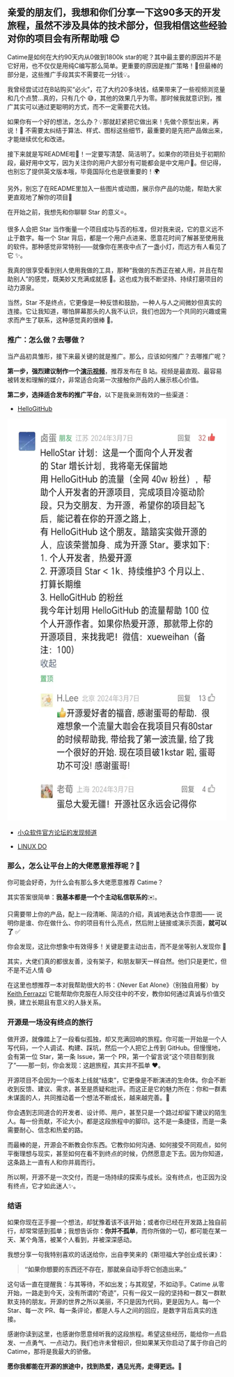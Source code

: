 <!--
title: Catime 成长笔记：从 0 到 1800 Star 的90天
date: 2025-05-08
description: 将毫无保留的分享并探讨了初期产品如何在快速变化的环境中找到突破口
thumbnail:https://raw.githubusercontent.com/vladelaina/vladelaina/refs/heads/gh-pages/blogs/Images/catime.webp
tags: [Catime]
-->

## 亲爱的朋友们，我想和你们分享一下这90多天的开发旅程，虽然不涉及具体的技术部分，但我相信这些经验对你的项目会有所帮助哦 😊



Catime是如何在大约90天内从0做到1800k star的呢？其中最主要的原因并不是它好用，也不仅仅是用纯C编写那么简单。更重要的原因是推广策略！🎯但最棒的部分是，这些推广手段其实不需要花一分钱💡。

我曾经尝试过在B站购买“必火”，花了大约20多块钱，结果带来了一些视频浏览量和几个点赞...真的，只有几个 😅，其他的效果几乎为零。那时候我就意识到，推广其实可以通过更聪明的方式，而不一定需要花大钱。



如果你有一个好的想法，怎么办？💡那就赶紧把它做出来！先做个原型出来，再说！🚀 不需要太纠结于算法、样式、图标这些细节，最重要的是先把产品做出来，才能继续优化和改进。

接下来就是写README啦📄！一定要写清楚、简洁明了。如果你的项目处于初期阶段，最好用中文写，因为关注你的用户大部分有可能都会是中文用户💬。但记得，也别忘了提供英文版本哦，毕竟国际化也是很重要的！🌍

另外，别忘了在README里加入一些图片或动图，展示你产品的功能，帮助大家更直观地了解你的项目📸



在开始之前，我想先和你聊聊 Star 的意义⭐️。

很多人会把 Star 当作衡量一个项目成功与否的标准，但对我来说，它的意义远不止于数字。每一个 Star 背后，都是一个用户点进来、愿意花时间了解甚至使用我的软件。那种感觉非常特别——就像你在黑夜中点了一盏小灯，而远方有人看见了它 ✨。

我真的很享受看到别人使用我做的工具，那种“我做的东西正在被人用，并且在帮助别人”的感觉，既美妙又充满成就感 🎉。这也成为我不断坚持、持续打磨项目的动力源泉。

当然，Star 不是终点，它更像是一种反馈和鼓励，一种人与人之间微妙但真实的连接。它让我知道，哪怕屏幕那头的人我不认识，我们也因为一个共同的兴趣或需求而产生了联系，这种感觉真的很棒 💖。



### 推广：怎么做？去哪做？

当产品初具雏形，接下来最关键的就是推广。那么，应该如何推广？去哪推广呢？

**第一步，强烈建议制作一个[演示视频](https://www.bilibili.com/video/BV1ztFeeQEYP/)**，推荐发布在 B 站。视频是最直观、最容易被转发和理解的媒介，非常适合向第一次接触你产品的人展示核心价值。

**第二步，选择适合发布的推广平台**，以下是我亲测有效的一些渠道：

*  [HelloGitHub](https://hellogithub.com/repository/00a7a32b7bc647e1a62747530bc16115) 

  <img src="./Images/HelloStar Program.webp" height="920" alt="HelloStar Program">

* [小众软件官方论坛的发现频道](https://meta.appinn.net/t/topic/66613/12)

*  [LINUX DO](https://linux.do/)



### 那么，怎么让平台上的大佬愿意推荐呢？🤔

你可能会好奇，为什么会有那么多大佬愿意推荐 Catime？

其实答案很简单：**我基本都是一个个主动私信联系的**✉️。

只需要带上你的产品，配上一段清晰、简洁的介绍，真诚地表达合作意图——
说明你是谁、你在做什么、你的项目有什么亮点，然后附上链接或演示页面，**就可以了** ✅

你会发现，这比你想象中有效得多！关键是要主动出击，而不是坐等别人发现你 📢

其实，大佬们真的都很友善，没有架子，和朋友聊天一样自然。他们只是更忙，但不是不近人情 😄

在这里也想推荐一本对我帮助很大的书：《Never Eat Alone》（别独自用餐）by [Keith Ferrazzi](https://en.wikipedia.org/wiki/Keith_Ferrazzi)  它能帮助你克服在人际交往中的不安，教你如何通过真诚与价值交换，建立长期且有意义的人脉关系。



### 开源是一场没有终点的旅行
做开源，就像踏上了一段看似孤独，却又充满回响的旅程。你可能一开始是一个人写代码，一个人调试、构建、踩坑，然后一个人把它上传到 GitHub。但慢慢地，会有第一位 Star，第一条 Issue，第一个 PR，第一个留言说“这个项目帮到我了”——那一刻，你会发现：这趟旅程，其实并不孤单 ❤️。

开源项目不会因为一个版本上线就“结束”，它更像是不断演进的生命体。你会不断收到反馈、建议、需求，甚至是质疑和批评。而这正是它的魅力所在：你和一群素未谋面的人，共同推动着一个想法不断成长，越来越完善。🌱

你会遇到志同道合的开发者、设计师、用户，甚至只是一个路过却留下建议的陌生人。每一份贡献，不论大小，都是这段旅程中的脚印。这不是一条捷径，而是一条需要耐心、信念和热爱的路。

而最棒的是，开源会不断教会你东西。它教你如何沟通、如何接受不同观点，如何平衡理想与现实，甚至如何在看不到终点的时候，仍然愿意走下去。因为你知道，这条路上一直有人和你并肩而行。

所以啊，开源不是一次交付，而是一场持续的探索与成长。没有终点，也正因为没有终点，它才如此迷人✨。



### 结语

如果你现在正手握一个想法，却犹豫着该不该开始；或者你已经在开发路上独自前行，却常常感到孤单；我想告诉你：**你并不孤单**，而你所做的一切，都可能在某一天、某个角落，被某个人看到，并被深深感动。

我想分享一句我特别喜欢的话送给你，出自李笑来的《斯坦福大学创业成长课》：

> **“如果你想要的东西还不存在，那就亲自动手将它创造出来。”**

这句话一直在提醒我：与其等待，不如出发；与其观望，不如动手。Catime 从零开始，一路走到今天，没有所谓的“奇迹”，只有一段又一段的坚持和一群又一群默默支持的朋友。开源的世界之所以美丽，不只是因为代码，更是因为人。每一个 Star、每一次 PR、每一条评论，都是人与人之间的回应，是数字背后真实的连接。

感谢你读到这里，也感谢你愿意倾听我的这段旅程。希望这些经历，能给你一点启发、一点勇气、一点动力。我们也许未曾相识，但如果某天你启动了属于你自己的 Catime，那将是我最大的骄傲。

**愿你我都能在开源的旅途中，找到热爱，遇见光亮，走得更远。🌟**
